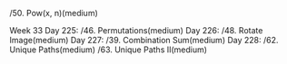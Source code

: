 /50. Pow(x, n)(medium)

Week 33
Day 225:
/46. Permutations(medium)
Day 226:
/48. Rotate Image(medium)
Day 227:
/39. Combination Sum(medium)
Day 228:
/62. Unique Paths(medium)
/63. Unique Paths II(medium)
